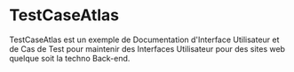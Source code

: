 # TestCaseAtlas
TestCaseAtlas est un exemple de Documentation d'Interface Utilisateur et de Cas de Test pour maintenir des Interfaces Utilisateur pour des sites web quelque soit la techno Back-end.
